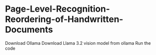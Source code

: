 # Page-Level-Recognition-Reordering-of-Handwritten-Documents
Download Ollama
Download Llama 3.2 vision model from ollama
Run the code
